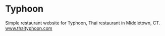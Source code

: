 # Typhoon
Simple restaurant website for Typhoon, Thai restaurant in Middletown, CT.
www.thaityphoon.com 
